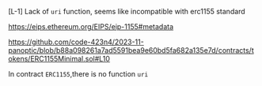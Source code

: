 [L-1] Lack of `uri` function, seems like incompatible with erc1155  standard
 

https://eips.ethereum.org/EIPS/eip-1155#metadata 

https://github.com/code-423n4/2023-11-panoptic/blob/b88a098261a7ad5591bea9e60bd5fa682a135e7d/contracts/tokens/ERC1155Minimal.sol#L10

In contract `ERC1155`,there is no function `uri`



 